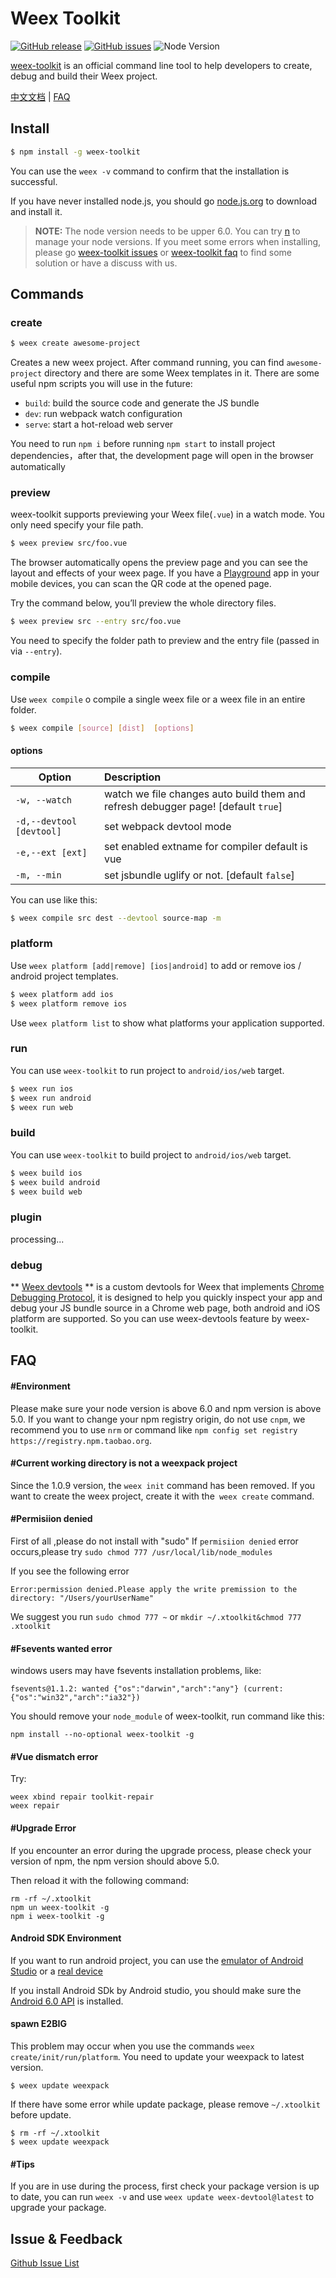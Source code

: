 # Weex Toolkit

[![GitHub release](https://img.shields.io/github/release/weexteam/weex-toolkit.svg)](https://github.com/weexteam/weex-toolkit/releases)  [![GitHub issues](https://img.shields.io/github/issues/weexteam/weex-toolkit.svg)](https://github.com/weexteam/weex-toolkit/issues)
![Node Version](https://img.shields.io/node/v/weex-toolkit.svg "Node Version")

[weex-toolkit](https://github.com/weexteam/weex-toolkit) is an official command line tool to help developers to create, debug and build their Weex project.

[中文文档](./README-zh.md) | [FAQ](#faq)

## Install

``` bash
$ npm install -g weex-toolkit
```
You can use the `weex -v` command to confirm that the installation is successful.

If you have never installed node.js, you should go [node.js.org]( https://nodejs.org/en/) to download and install it.
> **NOTE:** The node version needs to be upper 6.0. You can try [n](https://github.com/tj/n) to manage your node versions. If you meet some errors when installing, please go [weex-toolkit issues](https://github.com/weexteam/weex-toolkit/issues) or [weex-toolkit faq](https://github.com/weexteam/weex-toolkit#faq) to find some solution or have a discuss with us.


## Commands

### create
```bash
$ weex create awesome-project
```
Creates a new weex project. After command running, you can find `awesome-project` directory and there are some Weex templates in it.
There are some useful npm scripts you will use in the future:

- `build`: build the source code and generate the JS bundle
- `dev`: run webpack watch configuration
- `serve`: start a hot-reload web server

You need to run `npm i` before running `npm start` to install project dependencies，after that, the development page will open in the browser automatically

### preview

weex-toolkit supports previewing your Weex file(`.vue`) in a watch mode. You only need specify your file path.

``` bash
$ weex preview src/foo.vue
```

The browser automatically opens the preview page and you can see the layout and effects of your weex page. If you have a [Playground](https://weex.apache.org/cn/playground.html) app in your mobile devices, you can scan the QR code at the opened page.

Try the command below, you’ll preview the whole directory files.

``` bash
$ weex preview src --entry src/foo.vue
```

You need to specify the folder path to preview and the entry file (passed in via `--entry`).

### compile

Use `weex compile` o compile a single weex file or a weex file in an entire folder.

``` bash
$ weex compile [source] [dist]  [options]
```

#### options

| Option        | Description    | 
| --------   | :-----   |
|`-w, --watch`        | watch we file changes auto build them and refresh debugger page! [default `true`]|
|`-d,--devtool [devtool]`        |set webpack devtool mode|
|`-e,--ext [ext]`        | set enabled extname for compiler default is vue |
|`-m, --min`| set jsbundle uglify or not. [default `false`]|

You can use like this:

``` bash
$ weex compile src dest --devtool source-map -m
```

### platform

Use `weex platform [add|remove] [ios|android]` to add or remove ios / android project templates.

``` bash
$ weex platform add ios
$ weex platform remove ios
```
Use `weex platform list` to show what platforms your application supported.

### run

You can use `weex-toolkit` to run project to `android/ios/web` target.

``` bash
$ weex run ios
$ weex run android
$ weex run web
```

### build

You can use `weex-toolkit` to build project to `android/ios/web` target.

``` bash
$ weex build ios
$ weex build android
$ weex build web
```
### plugin

processing...

### debug

** [Weex devtools](https://github.com/weexteam/weex-debugger) ** is a custom devtools for Weex that implements [Chrome Debugging Protocol](https://developer.chrome.com/devtools/docs/debugger-protocol), it is designed to help you quickly inspect your app and debug your JS bundle source in a Chrome web page, both android and iOS platform are supported. So you can use weex-devtools feature by weex-toolkit.

## FAQ

#### #Environment
Please make sure your node version is above 6.0 and npm version is above 5.0.
If you want to change your npm registry origin, do not use `cnpm`, we recommend you to use `nrm` or command like `npm config set registry https://registry.npm.taobao.org`.

#### #Current working directory is not a weexpack project
Since the 1.0.9 version, the `weex init` command has been removed. If you want to create the weex project, create it with the` weex create` command.

#### #Permisiion denied
First of all ,please do not install with "sudo" 
If `permisiion denied` error occurs,please try `sudo chmod 777 /usr/local/lib/node_modules`

If you see the following error

```
Error:permission denied.Please apply the write premission to the directory: "/Users/yourUserName"
```
We suggest you run `sudo chmod 777 ~` or `mkdir ~/.xtoolkit&chmod 777 .xtoolkit`

#### #Fsevents wanted error
windows users may have fsevents installation problems, like:
```
fsevents@1.1.2: wanted {"os":"darwin","arch":"any"} (current: {"os":"win32","arch":"ia32"})
```
You should remove your `node_module` of weex-toolkit, run command like this:

```
npm install --no-optional weex-toolkit -g
``` 

#### #Vue dismatch error

Try:

```
weex xbind repair toolkit-repair
weex repair
```

#### #Upgrade Error
If you encounter an error during the upgrade process, please check your version of npm, the npm version should above 5.0.

Then reload it with the following command:
```
rm -rf ~/.xtoolkit
npm un weex-toolkit -g
npm i weex-toolkit -g
```

#### Android SDK Environment

If you want to run android project, you can use the [emulator of Android Studio](https://developer.android.com/studio/run/emulator.html) or a [real device](https://developer.android.com/studio/run/device.html)

If you install Android SDk by Android studio, you should make sure the [Android 6.0 API](https://developer.android.com/about/versions/marshmallow/android-6.0.html) is installed.

#### spawn E2BIG

This problem may occur when you use the commands `weex create/init/run/platform`.
You need to update your weexpack to latest version.
```
$ weex update weexpack
```
If there have some error while update package, please remove `~/.xtoolkit` before update.
```
$ rm -rf ~/.xtoolkit
$ weex update weexpack
```


#### #Tips

If you are in use during the process, first check your package version is up to date, you can run `weex -v` and use `weex update weex-devtool@latest` to upgrade your package.



## Issue & Feedback

 [Github Issue List](https://github.com/weexteam/weex-toolkit/issues)
